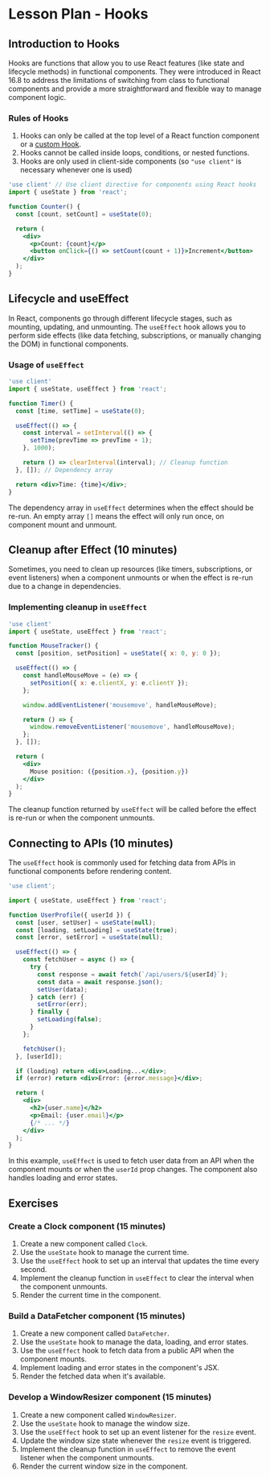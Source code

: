 # Lesson Plan - Hooks

## Introduction to Hooks

Hooks are functions that allow you to use React features (like state and lifecycle methods) in functional components. They were introduced in React 16.8 to address the limitations of switching from class to functional components and provide a more straightforward and flexible way to manage component logic.

### Rules of Hooks

1. Hooks can only be called at the top level of a React function component or a [custom Hook](https://react.dev/learn/reusing-logic-with-custom-hooks).
2. Hooks cannot be called inside loops, conditions, or nested functions.
3. Hooks are only used in client-side components (so `"use client"` is necessary whenever one is used)

```jsx
'use client' // Use client directive for components using React hooks
import { useState } from 'react';

function Counter() {
  const [count, setCount] = useState(0);

  return (
    <div>
      <p>Count: {count}</p>
      <button onClick={() => setCount(count + 1)}>Increment</button>
    </div>
  );
}
```

## Lifecycle and useEffect

In React, components go through different lifecycle stages, such as mounting, updating, and unmounting. The `useEffect` hook allows you to perform side effects (like data fetching, subscriptions, or manually changing the DOM) in functional components.

### Usage of `useEffect`

```jsx
'use client'
import { useState, useEffect } from 'react';

function Timer() {
  const [time, setTime] = useState(0);

  useEffect(() => {
    const interval = setInterval(() => {
      setTime(prevTime => prevTime + 1);
    }, 1000);

    return () => clearInterval(interval); // Cleanup function
  }, []); // Dependency array

  return <div>Time: {time}</div>;
}
```

The dependency array in `useEffect` determines when the effect should be re-run. An empty array `[]` means the effect will only run once, on component mount and unmount.

## Cleanup after Effect (10 minutes)

Sometimes, you need to clean up resources (like timers, subscriptions, or event listeners) when a component unmounts or when the effect is re-run due to a change in dependencies.

### Implementing cleanup in `useEffect`

```jsx
'use client'
import { useState, useEffect } from 'react';

function MouseTracker() {
  const [position, setPosition] = useState({ x: 0, y: 0 });

  useEffect(() => {
    const handleMouseMove = (e) => {
      setPosition({ x: e.clientX, y: e.clientY });
    };

    window.addEventListener('mousemove', handleMouseMove);

    return () => {
      window.removeEventListener('mousemove', handleMouseMove);
    };
  }, []);

  return (
    <div>
      Mouse position: ({position.x}, {position.y})
    </div>
  );
}
```

The cleanup function returned by `useEffect` will be called before the effect is re-run or when the component unmounts.

## Connecting to APIs (10 minutes)

The `useEffect` hook is commonly used for fetching data from APIs in functional components before rendering content.

```jsx
'use client';

import { useState, useEffect } from 'react';

function UserProfile({ userId }) {
  const [user, setUser] = useState(null);
  const [loading, setLoading] = useState(true);
  const [error, setError] = useState(null);

  useEffect(() => {
    const fetchUser = async () => {
      try {
        const response = await fetch(`/api/users/${userId}`);
        const data = await response.json();
        setUser(data);
      } catch (err) {
        setError(err);
      } finally {
        setLoading(false);
      }
    };

    fetchUser();
  }, [userId]);

  if (loading) return <div>Loading...</div>;
  if (error) return <div>Error: {error.message}</div>;

  return (
    <div>
      <h2>{user.name}</h2>
      <p>Email: {user.email}</p>
      {/* ... */}
    </div>
  );
}
```

In this example, `useEffect` is used to fetch user data from an API when the component mounts or when the `userId` prop changes. The component also handles loading and error states.

## Exercises

### Create a Clock component (15 minutes)

1. Create a new component called `Clock`.
2. Use the `useState` hook to manage the current time.
3. Use the `useEffect` hook to set up an interval that updates the time every second.
4. Implement the cleanup function in `useEffect` to clear the interval when the component unmounts.
5. Render the current time in the component.

### Build a DataFetcher component (15 minutes)

1. Create a new component called `DataFetcher`.
2. Use the `useState` hook to manage the data, loading, and error states.
3. Use the `useEffect` hook to fetch data from a public API when the component mounts.
4. Implement loading and error states in the component's JSX.
5. Render the fetched data when it's available.

### Develop a WindowResizer component (15 minutes)

1. Create a new component called `WindowResizer`.
2. Use the `useState` hook to manage the window size.
3. Use the `useEffect` hook to set up an event listener for the `resize` event.
4. Update the window size state whenever the `resize` event is triggered.
5. Implement the cleanup function in `useEffect` to remove the event listener when the component unmounts.
6. Render the current window size in the component.
